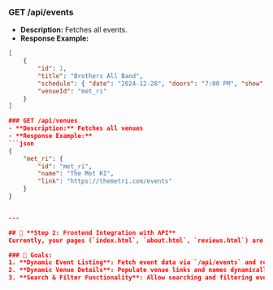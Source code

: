 ### GET /api/events
- **Description:** Fetches all events.
- **Response Example:**
```json
[
    {
        "id": 1,
        "title": "Brothers All Band",
        "schedule": { "date": "2024-12-28", "doors": "7:00 PM", "show": "8:00 PM" },
        "venueId": "met_ri"
    }
]

### GET /api/venues
- **Description:** Fetches all venues
- **Response Example:**
```json
{
    "met_ri": {
        "id": "met_ri",
        "name": "The Met RI",
        "link": "https://themetri.com/events"
    }
}


---

## 🎯 **Step 2: Frontend Integration with API**  
Currently, your pages (`index.html`, `about.html`, `reviews.html`) are static. Let’s make them dynamic:

### 📌 Goals:
1. **Dynamic Event Listing**: Fetch event data via `/api/events` and render dynamically on the frontend.  
2. **Dynamic Venue Details**: Populate venue links and names dynamically using `/api/venues`.  
3. **Search & Filter Functionality**: Allow searching and filtering events/venues.  

